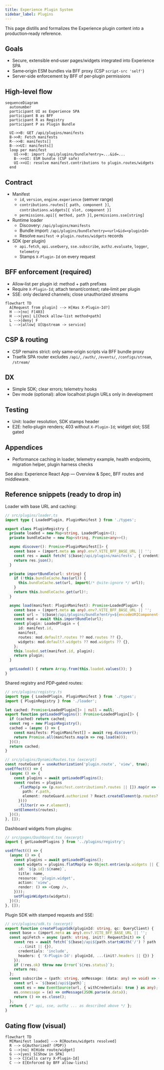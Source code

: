 ```yaml
---
title: Experience Plugin System
sidebar_label: Plugins
---
```


This page distills and formalizes the Experience plugin content into a production‑ready reference.

## Goals

- Secure, extensible end‑user pages/widgets integrated into Experience SPA
- Same‑origin ESM bundles via BFF proxy (CSP `script-src 'self'`)
- Server‑side enforcement by BFF of per‑plugin permissions

## High‑level flow

```mermaid
sequenceDiagram
  autonumber
  participant UI as Experience SPA
  participant B as BFF
  participant R as Registry
  participant P as Plugin Bundle

  UI->>B: GET /api/plugins/manifests
  B->>R: Fetch manifests
  R-->>B: manifests[]
  B-->>UI: manifests[]
  loop per manifest
    UI->>B: import /api/plugins/bundle?entry=...&id=...
    B-->>UI: ESM bundle (CSP safe)
    UI->>UI: resolve manifest.contributions to plugin.routes/widgets
  end
```

## Contract

- Manifest
  - `id`, `version`, `engine.experience` (semver range)
  - `contributions.routes[{ path, component }]`, `contributions.widgets[{ slot, component }]`
  - `permissions.api[{ method, path }]`, `permissions.sse[string]`
- Runtime loader
  - Discovery: `/api/plugins/manifests`
  - Bundle import: `/api/plugins/bundle?entry=<url>&id=<pluginId>`
  - Resolve `manifest` → `plugin.routes/widgets` records
- SDK (per plugin)
  - `api.fetch`, `api.useQuery`, `sse.subscribe`, `authz.evaluate`, `logger`, `telemetry`
  - Stamps `X-Plugin-Id` on every request

## BFF enforcement (required)

- Allow‑list per plugin id: method + path prefixes
- Require `X‑Plugin‑Id`; attach tenant/context; rate‑limit per plugin
- SSE: only declared channels; close unauthorized streams

```mermaid
flowchart TD
  A[Request from plugin] --> H[Has X-Plugin-Id?]
  H -->|no| F[403]
  H -->|yes| L[Check allow-list method+path]
  L -->|deny| F
  L -->|allow| U[Upstream -> service]
```

## CSP & routing

- CSP remains strict: only same‑origin scripts via BFF bundle proxy
- Traefik SPA router excludes `/api/`, `/auth/`, `/events/`, `/configs/stream`, `/stream/`

## DX

- Simple SDK; clear errors; telemetry hooks
- Dev mode (optional): allow localhost plugin URLs only in development

## Testing

- Unit: loader resolution, SDK stamps header
- E2E: hello‑plugin renders; 403 without `X‑Plugin-Id`; widget slot; SSE gated

## Appendices

- Performance caching in loader, telemetry example, health endpoints, migration helper, plugin harness checks

See also: Experience React App — Overview & Spec, BFF routes and middleware.

## Reference snippets (ready to drop in)

Loader with base URL and caching:

```typescript
// src/plugins/loader.ts
import type { LoadedPlugin, PluginManifest } from './types';

export class PluginRegistry {
  private loaded = new Map<string, LoadedPlugin>();
  private bundleCache = new Map<string, Promise<any>>();

  async discover(): Promise<PluginManifest[]> {
    const base = (import.meta as any).env?.VITE_BFF_BASE_URL || '';
    const res = await fetch(`${base}/api/plugins/manifests`, { credentials: 'include' });
    return res.json();
  }

  private importBundle(url: string) {
    if (!this.bundleCache.has(url)) {
      this.bundleCache.set(url, import(/* @vite-ignore */ url));
    }
    return this.bundleCache.get(url)!;
  }

  async load(manifest: PluginManifest): Promise<LoadedPlugin> {
    const base = (import.meta as any).env?.VITE_BFF_BASE_URL || '';
    const url = `${base}/api/plugins/bundle?entry=${encodeURIComponent(manifest.id)}&id=${encodeURIComponent(manifest.id)}`;
    const mod = await this.importBundle(url);
    const plugin: LoadedPlugin = {
      id: manifest.id,
      manifest,
      routes: mod.default?.routes ?? mod.routes ?? {},
      widgets: mod.default?.widgets ?? mod.widgets ?? {},
    };
    this.loaded.set(manifest.id, plugin);
    return plugin;
  }

  getLoaded() { return Array.from(this.loaded.values()); }
}
```

Shared registry and PDP‑gated routes:

```typescript
// src/plugins/registry.ts
import type { LoadedPlugin, PluginManifest } from './types';
import { PluginRegistry } from './loader';

let cached: Promise<LoadedPlugin[]> | null = null;
export function getLoadedPlugins(): Promise<LoadedPlugin[]> {
  if (cached) return cached;
  const reg = new PluginRegistry();
  cached = (async () => {
    const manifests: PluginManifest[] = await reg.discover();
    return Promise.all(manifests.map(m => reg.load(m)));
  })();
  return cached;
}

// src/plugins/DynamicRoutes.tsx (excerpt)
const routeGuard = useAuthorization('plugin.route', 'view', true);
useEffect(() => {
  (async () => {
    const plugins = await getLoadedPlugins();
    const routes = plugins
      .flatMap(p => (p.manifest.contributions?.routes || []).map(r => ({
        path: r.path,
        element: routeGuard.authorized ? React.createElement(p.routes?.[r.component] || (() => null)) : null
      })))
      .filter(r => r.element);
    setElements(routes);
  })();
}, []);
```

Dashboard widgets from plugins:

```typescript
// src/pages/Dashboard.tsx (excerpt)
import { getLoadedPlugins } from '../plugins/registry';

useEffect(() => {
  (async () => {
    const plugins = await getLoadedPlugins();
    const widgets = plugins.flatMap(p => Object.entries(p.widgets || {}).map(([name, Comp]) => ({
      id: `${p.id}:${name}`,
      title: name,
      resource: 'plugin.widget',
      action: 'view',
      render: () => <Comp />,
    })));
    setPluginWidgets(widgets);
  })();
}, []);
```

Plugin SDK with stamped requests and SSE:

```typescript
// src/plugins/sdk.ts (excerpt)
export function createPluginSdk(pluginId: string, qc: QueryClient) {
  const base = (import.meta as any).env?.VITE_BFF_BASE_URL || '';
  const apiFetch = async (path: string, init?: RequestInit) => {
    const res = await fetch(`${base}/api${path.startsWith('/') ? path : '/' + path}` , {
      ...(init || {}),
      credentials: 'include',
      headers: { 'X-Plugin-Id': pluginId, ...(init?.headers || {}) }
    });
    if (!res.ok) throw new Error(`${res.status}`);
    return res;
  };
  const subscribe = (path: string, onMessage: (data: any) => void) => {
    const url = `${base}/api${path}`;
    const es = new EventSource(url, { withCredentials: true } as any);
    es.onmessage = (e) => onMessage(JSON.parse(e.data));
    return () => es.close();
  };
  return { /* api, sse, authz ... as described above */ };
}
```

## Gating flow (visual)

```mermaid
flowchart TD
  M[Manifest loaded] --> R[Routes/widgets resolved]
  R --> G{Authorized? (PDP)}
  G -->|no| H[Hide route/widget]
  G -->|yes| S[Show in SPA]
  S --> C[Calls carry X-Plugin-Id]
  C --> E[Enforced by BFF allow-lists]
```


